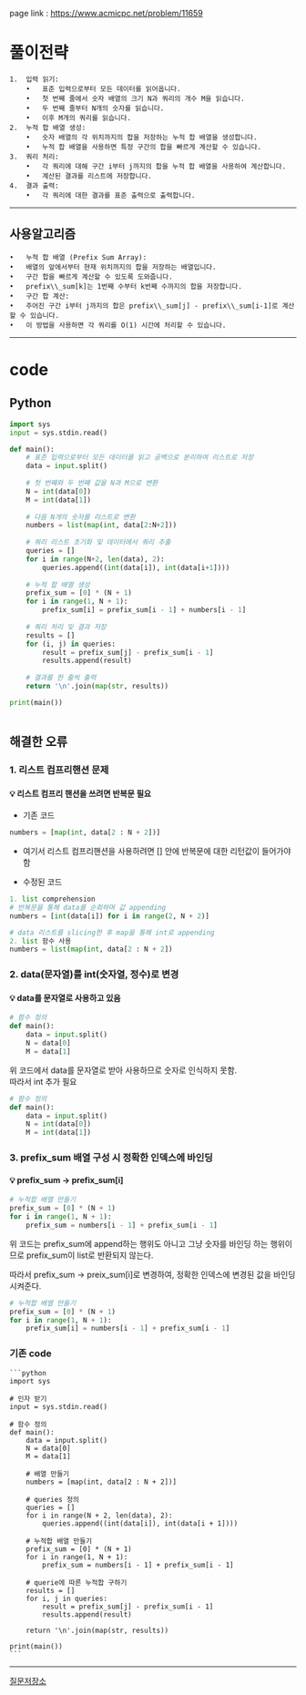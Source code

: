 page link : https://www.acmicpc.net/problem/11659
# 풀이전략
```
1.	입력 읽기:
	•	표준 입력으로부터 모든 데이터를 읽어옵니다.
	•	첫 번째 줄에서 숫자 배열의 크기 N과 쿼리의 개수 M을 읽습니다.
	•	두 번째 줄부터 N개의 숫자를 읽습니다.
	•	이후 M개의 쿼리를 읽습니다.
2.	누적 합 배열 생성:
	•	숫자 배열의 각 위치까지의 합을 저장하는 누적 합 배열을 생성합니다.
	•	누적 합 배열을 사용하면 특정 구간의 합을 빠르게 계산할 수 있습니다.
3.	쿼리 처리:
	•	각 쿼리에 대해 구간 i부터 j까지의 합을 누적 합 배열을 사용하여 계산합니다.
	•	계산된 결과를 리스트에 저장합니다.
4.	결과 출력:
	•	각 쿼리에 대한 결과를 표준 출력으로 출력합니다.
```

---

## 사용알고리즘

```
•	누적 합 배열 (Prefix Sum Array):
•	배열의 앞에서부터 현재 위치까지의 합을 저장하는 배열입니다.
•	구간 합을 빠르게 계산할 수 있도록 도와줍니다.
•	prefix\\_sum[k]는 1번째 수부터 k번째 수까지의 합을 저장합니다.
•	구간 합 계산:
•	주어진 구간 i부터 j까지의 합은 prefix\\_sum[j] - prefix\\_sum[i-1]로 계산할 수 있습니다.
•	이 방법을 사용하면 각 쿼리를 O(1) 시간에 처리할 수 있습니다.
```

---

# code

## Python

```python
import sys
input = sys.stdin.read()

def main():
    # 표준 입력으로부터 모든 데이터를 읽고 공백으로 분리하여 리스트로 저장
    data = input.split()
    
    # 첫 번째와 두 번째 값을 N과 M으로 변환
    N = int(data[0])
    M = int(data[1])
    
    # 다음 N개의 숫자를 리스트로 변환
    numbers = list(map(int, data[2:N+2]))
    
    # 쿼리 리스트 초기화 및 데이터에서 쿼리 추출
    queries = []
    for i in range(N+2, len(data), 2):
        queries.append((int(data[i]), int(data[i+1])))
    
    # 누적 합 배열 생성
    prefix_sum = [0] * (N + 1)
    for i in range(1, N + 1):
        prefix_sum[i] = prefix_sum[i - 1] + numbers[i - 1]
    
    # 쿼리 처리 및 결과 저장
    results = []
    for (i, j) in queries:
        result = prefix_sum[j] - prefix_sum[i - 1]
        results.append(result)
    
    # 결과를 한 줄씩 출력
    return '\n'.join(map(str, results))

print(main())
    
```

## 해결한 오류

### 1. 리스트 컴프리핸션 문제
#### 💡 리스트 컴프리 핸션을 쓰려면 반복문 필요
- 기존 코드
```python
numbers = [map(int, data[2 : N + 2])]
```
  - 여기서 리스트 컴프리핸션을 사용하려면 [] 안에 반복문에 대한 리턴값이 들어가야함

- 수정된 코드
```python
1. list comprehension
# 반복문을 통해 data를 순회하며 값 appending
numbers = [int(data[i]) for i in range(2, N + 2)]

# data 리스트를 slicing한 후 map을 통해 int로 appending
2. list 함수 사용
numbers = list(map(int, data[2 : N + 2])
```

### 2. data(문자열)를 int(숫자열, 정수)로 변경

#### 💡 data를 문자열로 사용하고 있음

```python
# 함수 정의
def main():
    data = input.split()
    N = data[0]
    M = data[1]
```

위 코드에서 data를 문자열로 받아 사용하므로 숫자로 인식하지 못함.  
따라서 int 추가 필요

```python
# 함수 정의
def main():
    data = input.split()
    N = int(data[0])
    M = int(data[1])
```

### 3. prefix_sum 배열 구성 시 정확한 인덱스에 바인딩

#### 💡 prefix_sum → prefix_sum[i]

```python
# 누적합 배열 만들기
prefix_sum = [0] * (N + 1)
for i in range(1, N + 1):
    prefix_sum = numbers[i - 1] + prefix_sum[i - 1]
```

위 코드는 prefix_sum에 append하는 행위도 아니고 그냥 숫자를 바인딩 하는 행위이므로 prefix_sum이 list로 반환되지 않는다.

따라서 prefix_sum → preix_sum[i]로 변경하여, 정확한 인덱스에 변경된 값을 바인딩 시켜준다.

```python
# 누적합 배열 만들기
prefix_sum = [0] * (N + 1)
for i in range(1, N + 1):
    prefix_sum[i] = numbers[i - 1] + prefix_sum[i - 1]
```

### 기존 code
    
    ```python
    import sys
    
    # 인자 받기
    input = sys.stdin.read()
    
    # 함수 정의
    def main():
        data = input.split()
        N = data[0]
        M = data[1]
        
        # 배열 만들기
        numbers = [map(int, data[2 : N + 2])]
        
        # queries 정의
        queries = []
        for i in range(N + 2, len(data), 2):
            queries.append((int(data[i]), int(data[i + 1])))
        
        # 누적합 배열 만들기
        prefix_sum = [0] * (N + 1)
        for i in range(1, N + 1):
            prefix_sum = numbers[i - 1] + prefix_sum[i - 1]
        
        # querie에 따른 누적합 구하기
        results = []
        for i, j in queries:
            result = prefix_sum[j] - prefix_sum[i - 1]
            results.append(result)
        
        return '\n'.join(map(str, results))
    
    print(main())
    ```

---

[질문저장소](https://www.notion.so/ca228c2f14eb49a3a009697fe98d95b4?pvs=21)
